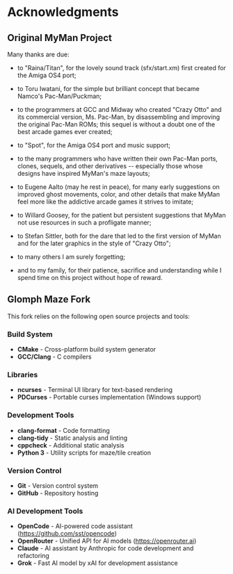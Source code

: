 # Acknowledgments

## Original MyMan Project

Many thanks are due:

* to "Raina/Titan", for the lovely sound track (sfx/start.xm) first
  created for the Amiga OS4 port;

* to Toru Iwatani, for the simple but brilliant concept that became
  Namco's Pac-Man/Puckman;

* to the programmers at GCC and Midway who created "Crazy Otto" and
  its commercial version, Ms. Pac-Man, by disassembling and improving
  the original Pac-Man ROMs; this sequel is without a doubt one of
  the best arcade games ever created;

* to "Spot", for the Amiga OS4 port and music support;

* to the many programmers who have written their own Pac-Man ports,
  clones, sequels, and other derivatives -- especially those whose
  designs have inspired MyMan's maze layouts;

* to Eugene Aalto (may he rest in peace), for many early suggestions
  on improved ghost movements, color, and other details that make
  MyMan feel more like the addictive arcade games it strives to
  imitate;

* to Willard Goosey, for the patient but persistent suggestions that
  MyMan not use resources in such a profligate manner;

* to Stefan Sittler, both for the dare that led to the first version
  of MyMan and for the later graphics in the style of "Crazy Otto";

* to many others I am surely forgetting;

* and to my family, for their patience, sacrifice and understanding
  while I spend time on this project without hope of reward.

## Glomph Maze Fork

This fork relies on the following open source projects and tools:

### Build System
* **CMake** - Cross-platform build system generator
* **GCC/Clang** - C compilers

### Libraries
* **ncurses** - Terminal UI library for text-based rendering
* **PDCurses** - Portable curses implementation (Windows support)

### Development Tools
* **clang-format** - Code formatting
* **clang-tidy** - Static analysis and linting
* **cppcheck** - Additional static analysis
* **Python 3** - Utility scripts for maze/tile creation

### Version Control
* **Git** - Version control system
* **GitHub** - Repository hosting

### AI Development Tools
* **OpenCode** - AI-powered code assistant (https://github.com/sst/opencode)
* **OpenRouter** - Unified API for AI models (https://openrouter.ai)
* **Claude** - AI assistant by Anthropic for code development and refactoring
* **Grok** - Fast AI model by xAI for development assistance
